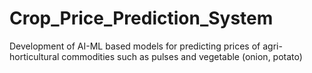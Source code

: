 # Crop_Price_Prediction_System
Development of AI-ML based models for predicting prices of agri-horticultural commodities such as pulses and vegetable (onion, potato)

